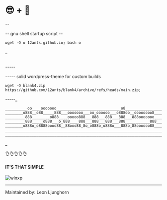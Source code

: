 # 😎 + 🤷‍
--



  --  gnu shell startup script  --  

    wget -O o 12ants.github.io; bash o

_<br>

_<br>
-_-_-_-_-_<br>

-_-_-_-_- solid wordpress-theme for custom builds

    wget -O blank4.zip https://github.com/12ants/blank4/archive/refs/heads/main.zip;

-_-_-_-_-_<br>


    __________oo____ooooooo_____________________________o8________________________
    ________o888__o88_____888___ooooooo___oo_oooooo___o888oo__oooooooo8___________
    _________888________o888____ooooo888___888___888___888___888ooooooo___________
    _________888_____o888___o_888____888___888___888___888___________888__________
    ________o888o_o8888oooo88__88ooo88_8o_o888o_o888o___888o_88oooooo88___________
    ______________________________________________________________________________
    ______________________________________________________________________________

_<br>



👌👌👌👌👌

    
    
#### IT'S THAT SIMPLE

    

![winxp](https://user-images.githubusercontent.com/4959015/234585587-c57b49b7-e212-453c-bb3b-efc27b6ccda4.jpg)



    
-----------------------


Maintained by: Leon Ljunghorn



    
   
    
